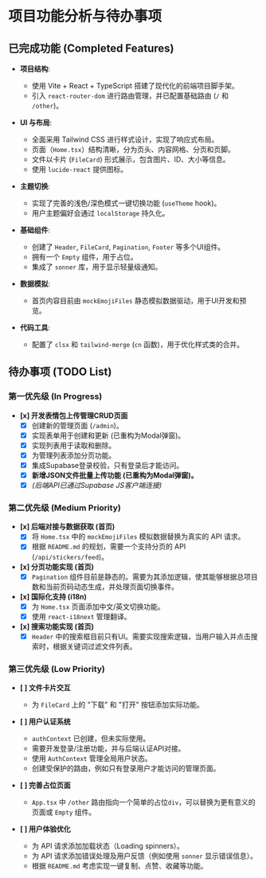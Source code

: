 # 项目功能分析与待办事项

## 已完成功能 (Completed Features)

- **项目结构**:
  - 使用 Vite + React + TypeScript 搭建了现代化的前端项目脚手架。
  - 引入 `react-router-dom` 进行路由管理，并已配置基础路由 (`/` 和 `/other`)。

- **UI 与布局**:
  - 全面采用 Tailwind CSS 进行样式设计，实现了响应式布局。
  - 页面（`Home.tsx`）结构清晰，分为页头、内容网格、分页和页脚。
  - 文件以卡片 (`FileCard`) 形式展示，包含图片、ID、大小等信息。
  - 使用 `lucide-react` 提供图标。

- **主题切换**:
  - 实现了完善的浅色/深色模式一键切换功能 (`useTheme` hook)。
  - 用户主题偏好会通过 `localStorage` 持久化。

- **基础组件**:
  - 创建了 `Header`, `FileCard`, `Pagination`, `Footer` 等多个UI组件。
  - 拥有一个 `Empty` 组件，用于占位。
  - 集成了 `sonner` 库，用于显示轻量级通知。

- **数据模拟**:
  - 首页内容目前由 `mockEmojiFiles` 静态模拟数据驱动，用于UI开发和预览。

- **代码工具**:
  - 配置了 `clsx` 和 `tailwind-merge` (`cn` 函数)，用于优化样式类的合并。

## 待办事项 (TODO List)

### 第一优先级 (In Progress)

- **[x] 开发表情包上传管理CRUD页面**
  -   [x] 创建新的管理页面 (`/admin`)。
  -   [x] 实现表单用于创建和更新 (已重构为Modal弹窗)。
  -   [x] 实现列表用于读取和删除。
  -   [x] 为管理列表添加分页功能。
  -   [x] 集成Supabase登录校验，只有登录后才能访问。
  -   [x] **新增JSON文件批量上传功能 (已重构为Modal弹窗)。**
  -   [x] *(后端API已通过Supabase JS客户端连接)*

### 第二优先级 (Medium Priority)

- **[x] 后端对接与数据获取 (首页)**
  -   [x] 将 `Home.tsx` 中的 `mockEmojiFiles` 模拟数据替换为真实的 API 请求。
  -   [x] 根据 `README.md` 的规划，需要一个支持分页的 API (`/api/stickers/feed`)。

- **[x] 分页功能实现 (首页)**
  -   [x] `Pagination` 组件目前是静态的。需要为其添加逻辑，使其能够根据总项目数和当前页码动态生成，并处理页面切换事件。

- **[x] 国际化支持 (i18n)**
  -   [x] 为 `Home.tsx` 页面添加中文/英文切换功能。
  -   [x] 使用 `react-i18next` 管理翻译。

- **[x] 搜索功能实现 (首页)**
  -   [x] `Header` 中的搜索框目前只有UI。需要实现搜索逻辑，当用户输入并点击搜索时，根据关键词过滤文件列表。

### 第三优先级 (Low Priority)

- **[ ] 文件卡片交互**
  -   为 `FileCard` 上的 "下载" 和 "打开" 按钮添加实际功能。

- **[ ] 用户认证系统**
  -   `authContext` 已创建，但未实际使用。
  -   需要开发登录/注册功能，并与后端认证API对接。
  -   使用 `AuthContext` 管理全局用户状态。
  -   创建受保护的路由，例如只有登录用户才能访问的管理页面。

- **[ ] 完善占位页面**
  -   `App.tsx` 中 `/other` 路由指向一个简单的占位`div`，可以替换为更有意义的页面或 `Empty` 组件。

- **[ ] 用户体验优化**
  -   为 API 请求添加加载状态（Loading spinners）。
  -   为 API 请求添加错误处理及用户反馈（例如使用 `sonner` 显示错误信息）。
  -   根据 `README.md` 考虑实现一键复制、点赞、收藏等功能。
